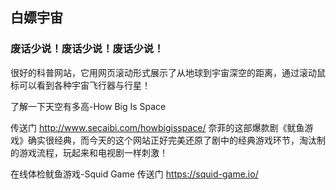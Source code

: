 ## 白嫖宇宙

### 废话少说！废话少说！废话少说！

很好的科普网站，它用网页滚动形式展示了从地球到宇宙深空的距离，通过滚动鼠标可以看到各种宇宙飞行器与行星！

了解一下天空有多高-How Big Is Space

传送门 http://www.secaibi.com/howbigisspace/ 
奈菲的这部爆款剧《鱿鱼游戏》确实很经典，而今天的这个网站正好完美还原了剧中的经典游戏环节，淘汰制的游戏流程，玩起来和电视剧一样刺激！

在线体检鱿鱼游戏-Squid Game
传送门 https://squid-game.io/
